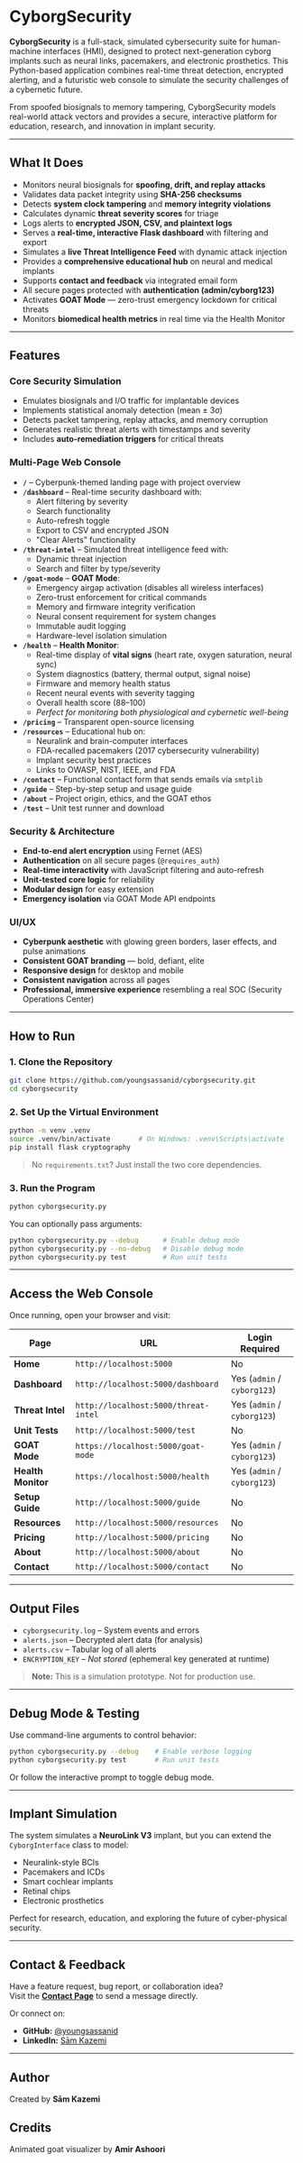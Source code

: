 # CyborgSecurity

**CyborgSecurity** is a full-stack, simulated cybersecurity suite for human-machine interfaces (HMI), designed to protect next-generation cyborg implants such as neural links, pacemakers, and electronic prosthetics. This Python-based application combines real-time threat detection, encrypted alerting, and a futuristic web console to simulate the security challenges of a cybernetic future.

From spoofed biosignals to memory tampering, CyborgSecurity models real-world attack vectors and provides a secure, interactive platform for education, research, and innovation in implant security.

---

## What It Does

- Monitors neural biosignals for **spoofing, drift, and replay attacks**  
- Validates data packet integrity using **SHA-256 checksums**  
- Detects **system clock tampering** and **memory integrity violations**  
- Calculates dynamic **threat severity scores** for triage  
- Logs alerts to **encrypted JSON, CSV, and plaintext logs**  
- Serves a **real-time, interactive Flask dashboard** with filtering and export  
- Simulates a **live Threat Intelligence Feed** with dynamic attack injection  
- Provides a **comprehensive educational hub** on neural and medical implants  
- Supports **contact and feedback** via integrated email form  
- All secure pages protected with **authentication (admin/cyborg123)**  
- Activates **GOAT Mode** — zero-trust emergency lockdown for critical threats  
- Monitors **biomedical health metrics** in real time via the Health Monitor  

---

## Features

### Core Security Simulation
- Emulates biosignals and I/O traffic for implantable devices
- Implements statistical anomaly detection (mean ± 3σ)
- Detects packet tampering, replay attacks, and memory corruption
- Generates realistic threat alerts with timestamps and severity
- Includes **auto-remediation triggers** for critical threats

### Multi-Page Web Console
- **`/`** – Cyberpunk-themed landing page with project overview
- **`/dashboard`** – Real-time security dashboard with:
  - Alert filtering by severity
  - Search functionality
  - Auto-refresh toggle
  - Export to CSV and encrypted JSON
  - "Clear Alerts" functionality
- **`/threat-intel`** – Simulated threat intelligence feed with:
  - Dynamic threat injection
  - Search and filter by type/severity
- **`/goat-mode`** – **GOAT Mode**:
  - Emergency airgap activation (disables all wireless interfaces)
  - Zero-trust enforcement for critical commands
  - Memory and firmware integrity verification
  - Neural consent requirement for system changes
  - Immutable audit logging
  - Hardware-level isolation simulation
- **`/health`** – **Health Monitor**:
  - Real-time display of **vital signs** (heart rate, oxygen saturation, neural sync)
  - System diagnostics (battery, thermal output, signal noise)
  - Firmware and memory health status
  - Recent neural events with severity tagging
  - Overall health score (88–100)
  - *Perfect for monitoring both physiological and cybernetic well-being*
- **`/pricing`** – Transparent open-source licensing
- **`/resources`** – Educational hub on:
  - Neuralink and brain-computer interfaces
  - FDA-recalled pacemakers (2017 cybersecurity vulnerability)
  - Implant security best practices
  - Links to OWASP, NIST, IEEE, and FDA
- **`/contact`** – Functional contact form that sends emails via `smtplib`
- **`/guide`** – Step-by-step setup and usage guide
- **`/about`** – Project origin, ethics, and the GOAT ethos
- **`/test`** – Unit test runner and download

### Security & Architecture
- **End-to-end alert encryption** using Fernet (AES)
- **Authentication** on all secure pages (`@requires_auth`)
- **Real-time interactivity** with JavaScript filtering and auto-refresh
- **Unit-tested core logic** for reliability
- **Modular design** for easy extension
- **Emergency isolation** via GOAT Mode API endpoints

### UI/UX
- **Cyberpunk aesthetic** with glowing green borders, laser effects, and pulse animations
- **Consistent GOAT branding** — bold, defiant, elite
- **Responsive design** for desktop and mobile
- **Consistent navigation** across all pages
- **Professional, immersive experience** resembling a real SOC (Security Operations Center)

---

## How to Run

### 1. Clone the Repository

```bash
git clone https://github.com/youngsassanid/cyborgsecurity.git
cd cyborgsecurity
```

### 2. Set Up the Virtual Environment

```bash
python -m venv .venv
source .venv/bin/activate       # On Windows: .venv\Scripts\activate
pip install flask cryptography
```

> No `requirements.txt`? Just install the two core dependencies.

### 3. Run the Program

```bash
python cyborgsecurity.py
```

You can optionally pass arguments:
```bash
python cyborgsecurity.py --debug      # Enable debug mode
python cyborgsecurity.py --no-debug   # Disable debug mode
python cyborgsecurity.py test         # Run unit tests
```

---

## Access the Web Console

Once running, open your browser and visit:

| Page | URL | Login Required |
|------|-----|----------------|
| **Home** | `http://localhost:5000` | No |
| **Dashboard** | `http://localhost:5000/dashboard` | Yes (`admin` / `cyborg123`) |
| **Threat Intel** | `http://localhost:5000/threat-intel` | Yes (`admin` / `cyborg123`) |
| **Unit Tests** | `http://localhost:5000/test` | No |
| **GOAT Mode** | `https://localhost:5000/goat-mode` | Yes (`admin` / `cyborg123`) |
| **Health Monitor** | `https://localhost:5000/health` | Yes (`admin` / `cyborg123`) |
| **Setup Guide** | `http://localhost:5000/guide` | No |
| **Resources** | `http://localhost:5000/resources` | No |
| **Pricing** | `http://localhost:5000/pricing` | No |
| **About** | `http://localhost:5000/about` | No |
| **Contact** | `http://localhost:5000/contact` | No |

---

## Output Files

- `cyborgsecurity.log` – System events and errors
- `alerts.json` – Decrypted alert data (for analysis)
- `alerts.csv` – Tabular log of all alerts
- `ENCRYPTION_KEY` – *Not stored* (ephemeral key generated at runtime)

> **Note:** This is a simulation prototype. Not for production use.

---

## Debug Mode & Testing

Use command-line arguments to control behavior:

```bash
python cyborgsecurity.py --debug    # Enable verbose logging
python cyborgsecurity.py test       # Run unit tests
```

Or follow the interactive prompt to toggle debug mode.

---

## Implant Simulation

The system simulates a **NeuroLink V3** implant, but you can extend the `CyborgInterface` class to model:

- Neuralink-style BCIs
- Pacemakers and ICDs
- Smart cochlear implants
- Retinal chips
- Electronic prosthetics

Perfect for research, education, and exploring the future of cyber-physical security.

---

## Contact & Feedback

Have a feature request, bug report, or collaboration idea?  
Visit the **[Contact Page](http://localhost:5000/contact)** to send a message directly.

Or connect on:
- **GitHub:** [@youngsassanid](https://github.com/youngsassanid)
- **LinkedIn:** [Sām Kazemi](https://www.linkedin.com/in/mojtaba-kazemi-529264317/)

---

## Author

Created by **Sām Kazemi**  

## Credits

Animated goat visualizer by **Amir Ashoori**
